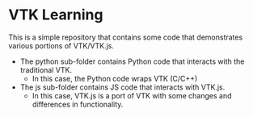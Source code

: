 # VTK Learning

This is a simple repository that contains some code that demonstrates various portions of VTK/VTK.js.

- The python sub-folder contains Python code that interacts with the traditional VTK.
    - In this case, the Python code wraps VTK (C/C++)
- The js sub-folder contains JS code that interacts with VTK.js.
    - In this case, VTK.js is a port of VTK with some changes and differences in functionality.